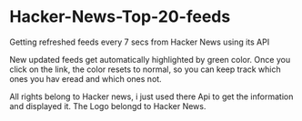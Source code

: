 # Hacker-News-Top-20-feeds
Getting refreshed feeds every 7 secs from Hacker News using its API

New updated feeds get automatically highlighted by green color.
Once you click on the link, the color resets to normal, so you can keep track which ones you hav eread and which ones not.

All rights belong to Hacker news, i just used there Api to get the information and displayed it.
The Logo belongd to Hacker News.
